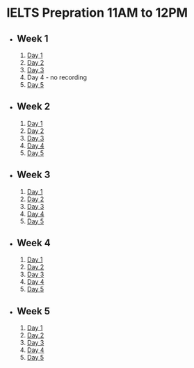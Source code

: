 # IELTS Prepration 11AM to 12PM

- ## Week 1

   1. [Day 1](https://www.facebook.com/iCodeguru/videos/380734067660732)
   2. [Day 2](https://www.facebook.com/iCodeguru/videos/336208425846222)
   3. [Day 3](https://www.facebook.com/iCodeguru/videos/1061529388305776)
   4. Day 4 - no recording
   5. [Day 5](https://www.facebook.com/iCodeguru/videos/870432921206849)

- ## Week 2

   1. [Day 1](https://www.facebook.com/iCodeguru/videos/909259867212804)
   2. [Day 2](https://www.facebook.com/iCodeguru/videos/1278323692844530)
   3. [Day 3](https://www.facebook.com/iCodeguru/videos/915608969995471)
   4. [Day 4](https://www.facebook.com/iCodeguru/videos/1000387341436685)
   5. [Day 5](https://www.facebook.com/iCodeguru/videos/3273424862960841)

- ## Week 3

   1. [Day 1](https://web.facebook.com/iCodeguru/videos/1416549932284684)
   2. [Day 2](https://www.facebook.com/iCodeguru/videos/349299764394874)
   3. [Day 3](https://www.facebook.com/iCodeguru/videos/351924764128106)
   4. [Day 4](https://www.facebook.com/iCodeguru/videos/1218232342896755)
   5. [Day 5](https://www.facebook.com/iCodeguru/videos/1076334913399743)

- ## Week 4

   1. [Day 1](https://www.facebook.com/iCodeguru/videos/691673316382109)
   2. [Day 2](https://www.facebook.com/iCodeguru/videos/380014458029225)
   3. [Day 3](https://www.facebook.com/iCodeguru/videos/1093471592081627)
   4. [Day 4](https://www.facebook.com/iCodeguru/videos/3742408512697986)
   5. [Day 5](https://www.facebook.com/iCodeguru/videos/1677134452694186)

- ## Week 5

   1. [Day 1](https://www.facebook.com/iCodeguru/videos/1971132073280884)
   2. [Day 2](https://www.facebook.com/iCodeguru/videos/333027229243545)
   3. [Day 3](https://www.facebook.com/iCodeguru/videos/3225565381080120)
   4. [Day 4](https://www.facebook.com/iCodeguru/videos/838186474660855)
   5. [Day 5]()

<!-- - ## Week 

   1. [Day 1]()
   2. [Day 2]()
   3. [Day 3]()
   4. [Day 4]()
   5. [Day 5]() -->
